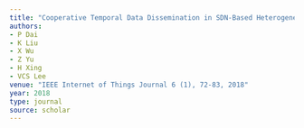 ```yaml
---
title: "Cooperative Temporal Data Dissemination in SDN-Based Heterogeneous Vehicular Networks"
authors:
- P Dai
- K Liu
- X Wu
- Z Yu
- H Xing
- VCS Lee
venue: "IEEE Internet of Things Journal 6 (1), 72-83, 2018"
year: 2018
type: journal
source: scholar
---
```

